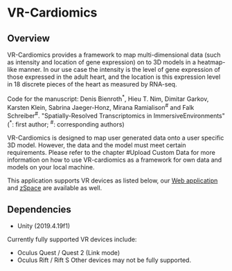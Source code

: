 # VR-Cardiomics

## Overview

VR-Cardiomics provides a framework to map multi-dimensional data (such as intensity and location of gene expression) on to 3D models in a heatmap-like manner. In our use case the intensity is the level of gene expression of those expressed in the adult heart, and the location is this expression level in 18 discrete pieces of the heart as measured by RNA-seq.

Code for the manuscript: Denis Bienroth<sup>\*</sup>, Hieu T. Nim, Dimitar Garkov, Karsten Klein, Sabrina Jaeger-Honz, Mirana Ramialison<sup>#</sup> and Falk Schreiber<sup>#</sup>. "Spatially-Resolved Transcriptomics in ImmersiveEnvironments" (<sup>\*</sup>: first author; <sup>#</sup>: corresponding authors)

VR-Cardiomics is designed to map user generated data onto a user specific 3D model. However, the data and the model must meet certain requirements. Please refer to the chapter #Upload Custom Data for more information on how to use VR-cardiomics as a framework for own data and models on your local machine.

This application supports VR devices as listed below, our [Web applicatipn](https://github.com/Ramialison-Lab/3DCardiomics) and [zSpace](https://github.com/Ramialison-Lab/3DCardiomicsZSpace) are available as well.

## Dependencies

-   Unity (2019.4.19f1)

Currently fully supported VR devices include: 
-  	Oculus Quest / Quest 2 (Link mode)
-	Oculus Rift / Rift S 
Other devices may not be fully supported.
